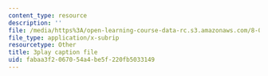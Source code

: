 ```yaml
---
content_type: resource
description: ''
file: /media/https%3A/open-learning-course-data-rc.s3.amazonaws.com/8-01sc-classical-mechanics-fall-2016/fabaa3f2067054a4be5f220fb5033149_Idx3VgOpUDk.vtt
file_type: application/x-subrip
resourcetype: Other
title: 3play caption file
uid: fabaa3f2-0670-54a4-be5f-220fb5033149
---
```

